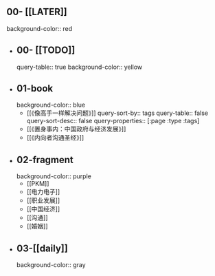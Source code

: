 ## 00- [[LATER]]
background-color:: red
- ## 00- [[TODO]]
  query-table:: true
  background-color:: yellow
- ## 01-book
  background-color:: blue
	- [[《像高手一样解决问题》]]
	  query-sort-by:: tags
	  query-table:: false
	  query-sort-desc:: false
	  query-properties:: [:page :type :tags]
	- [[《置身事内：中国政府与经济发展》]]
	- [[《内向者沟通圣经》]]
- ## 02-fragment
  background-color:: purple
	- [[PKM]]
	- [[电力电子]]
	- [[职业发展]]
	- [[中国经济]]
	- [[沟通]]
	- [[婚姻]]
- ## 03-[[daily]]
  background-color:: gray
